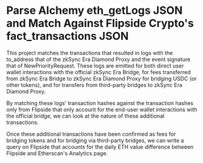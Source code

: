 # Parse Alchemy eth_getLogs JSON and Match Against Flipside Crypto's fact_transactions JSON

This project matches the transactions that resulted in logs with the to_address that of the zkSync
Era Diamond Proxy and the event signature that of NewPriorityRequest. These logs are emitted for both
direct user wallet interactions with the official zkSync Era Bridge, for fees transferred from zkSync
Era Bridge to zkSync Era Diamond Proxy for bridging USDC (or other tokens), and for transfers from
third-party bridges to zkSync Era Diamond Proxy.

By matching these logs' transaction hashes against the transaction hashes only from Flipside that only
account for the end-user wallet interactions with the official bridge, we can look at the nature of
these additional transactions.

Once these additional transactions have been confirmed as fees for bridging tokens and for bridging via
third-party bridges, we can write a query on Flipside that accounts for the daily ETH value difference
between Flipside and Etherscan's Analytics page.

